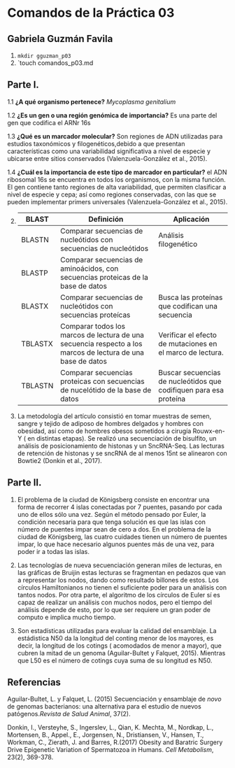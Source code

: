 # Comandos de la Práctica 03
## Gabriela Guzmán Favila

01. ``mkdir gguzman_p03``
02. `touch comandos_p03.md

## Parte I.

 1.1 **¿A qué organismo pertenece?** *Mycoplasma genitalium*
 
 1.2 **¿Es un gen o una región genómica de importancia?** Es una parte del gen que codifica el ARNr 16s
 
 1.3 **¿Qué es un marcador molecular?** Son regiones de ADN utilizadas para estudios taxonómicos y filogenéticos,debido a que presentan 
 características como una variabilidad significativa a nivel de especie y ubicarse entre sitios conservados (Valenzuela-González et al., 2015).
 
 1.4 **¿Cuál es la importancia de este tipo de marcador en particular?** el ADN ribosomal 16s se encuentra en todos los organismos, con 
 la misma función. El gen contiene tanto regiones de alta variabilidad, que permiten clasificar a nivel de especie y cepa; así como 
 regiones conservadas, con las que se pueden implementar primers universales (Valenzuela-González et al., 2015).

02. | BLAST | Definición | Aplicación |
    | -- | -- | -- |
    | BLASTN | Comparar secuencias de nucleótidos con secuencias de nucleótidos | Análisis filogenético |
    | BLASTP| Comparar secuencias de aminoácidos, con secuencias proteicas de la base de datos |  |
    | BLASTX | Comparar secuencias de nucleótidos con secuencias proteícas | Busca las proteínas que codifican una secuencia  |
    | TBLASTX| Comparar todos los marcos de lectura de una secuencia respecto a los marcos de lectura de una base de datos | Verificar el efecto de mutaciones en el marco de lectura. |
    | TBLASTN | Comparar secuencias proteicas con secuencias de nucelótido de la base de datos | Buscar secuencias de nucleótidos que codifiquen para esa proteína |

03. La metodología del artículo consistió en tomar muestras de semen, sangre y tejido de adiposo de hombres delgados y hombres con obesidad, 
así como de hombres obesos sometidos a cirugía Rouwx-en-Y ( en distintas etapas). Se realizó una secuenciación de bisulfito, un análisis de 
posicionamiento de histonas y un SncRNA-Seq. Las lecturas de retención de histonas y se sncRNA de al menos 15nt se alinearon con Bowtie2 (Donkin et al., 2017).

## Parte II.

01. El problema de la ciudad de Königsberg consiste en encontrar una forma de recorrer 4 islas conectadas por 7 puentes, pasando por cada uno
de ellos sólo una vez. Según el método pensado por Euler, la condición necesaria para que tenga solución es que las islas con número de puentes 
impar sean de cero a dos. En el problema de la ciudad de Königsberg, las cuatro cuidades tienen un número de puentes impar, lo que hace necesario 
algunos puentes más de una vez, para poder ir a todas las islas.

02. Las tecnologías de nueva secuenciación generan miles de lecturas, en las gráficas de Bruijin estas lecturas se fragmentan en pedazos que van 
a representar los nodos, dando como resultado billones de estos. Los círculos Hamiltonianos no tienen el suficiente poder para un análisis con tantos
nodos. Por otra parte, el algoritmo de los círculos de Euler sí es capaz de realizar un análisis con muchos nodos, pero el tiempo del análisis depende 
de esto, por lo que ser requiere un gran poder de computo e implica mucho tiempo. 

03. Son estadísticas utilizadas para evaluar la calidad del ensamblaje. La estádistica N50 da la longitud del conting menor de los mayores, es decir, 
la longitud de los cotings ( acomodados de menor a mayor), que cubren la mitad de un genoma (Aguilar-Bultet y Falquet, 2015). Mientras que L50 es el 
número de cotings cuya suma de su longitud es N50. 


## Referencias 

Aguilar-Bultet, L. y Falquet, L. (2015) Secuenciación y ensamblaje de *novo* de genomas bacterianos: una alternativa para el estudio de nuevos patógenos.*Revista de Salud Animal*, 37(2). 

Donkin, I., Versteyhe, S., Ingerslev, L., Qian, K. Mechta, M., Nordkap, L., Mortensen, B., Appel., E., Jorgensen, N., Dristiansen, V., Hansen, T., Workman, C., Zierath, J. and Barres, R.(2017) Obesity and Baratric Surgery Drive Epigenetic Variation of Spermatozoa in Humans. *Cell Metabolism*, 23(2), 369-378.
